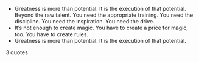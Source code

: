  - Greatness is more than potential. It is the execution of that potential. Beyond the raw talent. You need the appropriate training. You need the discipline. You need the inspiration. You need the drive.
 - It’s not enough to create magic. You have to create a price for magic, too. You have to create rules.
 - Greatness is more than potential. It is the execution of that potential.

3 quotes